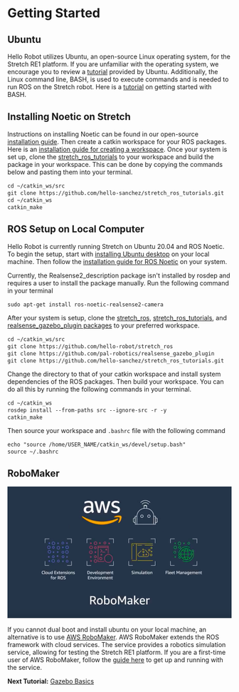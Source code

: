 # Getting Started

## Ubuntu

Hello Robot utilizes Ubuntu, an open-source Linux operating system, for the Stretch RE1 platform. If you are unfamiliar with the operating system, we encourage you to review a [tutorial](https://ubuntu.com/tutorials/command-line-for-beginners#1-overview) provided by Ubuntu. Additionally, the Linux command line, BASH, is used to execute commands and is needed to run ROS on the Stretch robot. Here is a [tutorial](https://ryanstutorials.net/linuxtutorial/) on getting started with BASH.

## Installing Noetic on Stretch
Instructions on installing Noetic can be found in our open-source [installation guide](https://github.com/hello-robot/stretch_ros/blob/dev/noetic/install_noetic.md). Then create a catkin workspace for your ROS packages. Here is an [installation guide for creating a workspace](http://wiki.ros.org/catkin/Tutorials/create_a_workspace). Once your system is set up, clone the [stretch_ros_tutorials](https://github.com/hello-sanchez/stretch_ros_tutorials.git) to your workspace and build the package in your workspace. This can be done by copying the commands below and pasting them into your terminal.

```
cd ~/catkin_ws/src
git clone https://github.com/hello-sanchez/stretch_ros_tutorials.git
cd ~/catkin_ws
catkin_make
```

## ROS Setup on Local Computer

Hello Robot is currently running Stretch on Ubuntu 20.04 and ROS Noetic. To begin the setup, start with [installing Ubuntu desktop](https://ubuntu.com/tutorials/install-ubuntu-desktop#1-overview) on your local machine. Then follow the [installation guide for ROS Noetic](http://wiki.ros.org/noetic/Installation/Ubuntu) on your system.

Currently, the Realsense2_description package isn't installed by rosdep and requires a user to install the package manually. Run the following command in your terminal

```
sudo apt-get install ros-noetic-realsense2-camera
```

After your system is setup, clone the [stretch_ros](https://github.com/hello-robot/stretch_ros.git), [stretch_ros_tutorials](https://github.com/hello-sanchez/stretch_ros_tutorials.git), and [realsense_gazebo_plugin packages]( https://github.com/pal-robotics/realsense_gazebo_plugin) to your preferred workspace.
```
cd ~/catkin_ws/src
git clone https://github.com/hello-robot/stretch_ros
git clone https://github.com/pal-robotics/realsense_gazebo_plugin
git clone https://github.com/hello-sanchez/stretch_ros_tutorials.git
```


Change the directory to that of your catkin workspace and install system dependencies of the ROS packages. Then build your workspace. You can do all this by running the following commands in your terminal.
```
cd ~/catkin_ws
rosdep install --from-paths src --ignore-src -r -y
catkin_make
```


Then source your workspace and `.bashrc` file with the following command
```
echo "source /home/USER_NAME/catkin_ws/devel/setup.bash"
source ~/.bashrc
```

## RoboMaker

![image](images/aws-robomaker.png)


If you cannot dual boot and install ubuntu on your local machine, an alternative is to use [AWS RoboMaker](https://aws.amazon.com/robomaker/). AWS RoboMaker extends the ROS framework with cloud services. The service provides a robotics simulation service, allowing for testing the Stretch RE1 platform. If you are a first-time user of AWS RoboMaker, follow the [guide here](https://github.com/aws-robotics/aws-robomaker-robotics-curriculum/blob/main/getting-started-with-aws-robomaker/_modules/mod-2a-aws.md) to get up and running with the service.

**Next Tutorial:** [Gazebo Basics](gazebo_basics.md)

